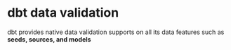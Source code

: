 # dbt data validation

dbt provides native data validation supports on all its data features such as **seeds, sources, and models**
